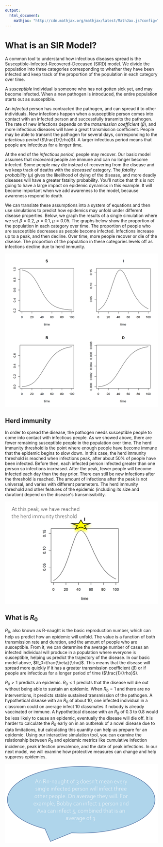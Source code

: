 ```yaml
---
output:
  html_document:
    mathjax: "http://cdn.mathjax.org/mathjax/latest/MathJax.js?config=TeX-AMS-MML_HTMLorMML"
---
```


# What is an SIR Model?

A common tool to understand how infectious diseases spread is the Susceptible-Infected-Recovered-Deceased (SIRD) model. We divide the population into three categories corresponding to whether they have been infected and keep track of the proportion of the population in each category over time.

A *susceptible* individual is someone who has not gotten sick yet, and may become infected. When a new pathogen is introduced, the entire population starts out as susceptible.

An *infected* person has contracted the pathogen, and can spread it to other individuals. New infections happen when a susceptible person comes into contact with an infected person and successfully transmits the pathogen. The rate of new infections depends on the *transmission coefficient* ($\beta$), and more infectious diseases will have a great transmission coefficient. People may be able to transmit the pathogen for several days, corresponding to the *infectious period* ($\frac{1}{\rho}$). A larger infectious period means that people are infectious for a longer time.

At the end of the *infectious period*, people may recover. Our basic model assumes that *recovered* people are immune and can no longer become infected. Some people may die instead of recovering from the disease and we keep track of deaths with the *deceased* category. The *fatality probability* ($\mu$) gives the likelihood of dying of the disease, and more deadly diseases will have a greater fatality probability. You'll notice that this is not going to have a large impact on epidemic dynamics in this example. It will become important when we add awareness to the model, because awareness respond to death.

We can translate these assumptions into a system of equations and then use simulations to predict how epidemics may unfold under different disease properties. Below, we graph the results of a single simulation where we set $\beta=0.2$, $\rho=0.1$, $\mu=0.05$. The graphs below show the proportion of the population in each category over time. The proportion of people who are susceptible decreases as people become infected. Infections increase up to a peak, and then decline. Over time, more people recover or die of the disease. The proportion of the population in these categories levels off as infections decline due to herd immunity.

![plot of chunk outbreak](figure/outbreak-1.png)

## Herd immunity

In order to spread the disease, the pathogen needs susceptible people to come into contact with infectious people. As we showed above, there are fewer remaining susceptible people in the population over time. The herd immunity threshold is the point where enough people have become immune that the epidemic begins to slow down. In this case, the herd immunity threshold is reached when infections peak, after about 50% of people have been infected. Before then, each infected person infected greater than one person so infections increased. After the peak, fewer people will become infected each day than the day prior. There can still be new infections after the threshold is reached. The amount of infections after the peak is not universal, and varies with different parameters. The herd immunity threshold and other features of the epidemic (including its size and duration) depend on the disease's transmissibility.

![](images/HIT.png)

## What is $R_0$

$R_0$, also known as R-naught is the basic reproduction number, which can help us predict how an epidemic will unfold. The value is a function of both transmission rate and duration, and the amount of people who are susceptible. From it, we can determine the average number of cases an infected individual will produce in a population where everyone is susceptible, helping us predict the trajectory of the disease. In our basic model above, $R_0=\frac{\beta}{\rho}$. This means that the disease will spread more quickly if it has a greater transmission coefficient ($\beta$) or if people are infectious for a longer period of time ($\frac{1}{\rho}$).

$R_0>1$ predicts an epidemic. $R_0<1$ predicts that the disease will die out without being able to sustain an epidemic. When $R_0=1$ and there are no interventions, it predicts stable sustained transmission of the pathogen. A hypothetical disease with an $R_0$ of about 10, one infected individual in a classroom could on average infect 10 classmates if nobody is already vaccinated or immune. A hypothetical disease with an $R_0$ of 0.3 to 0.8 would be less likely to cause an epidemic, eventually the disease will die off. It is harder to calculate the $R_0$ early on in an outbreak of a novel disease due to data limitations, but calculating this quantity can help us prepare for an epidemic. Using our interactive simulation tool, you can examine the relationship between $R_0$ and epidemic metrics like cumulative infection incidence, peak infection prevalence, and the date of peak infections. In our next model, we will examine how protective measures can change and help suppress epidemics.

![](images/bubble.png)
